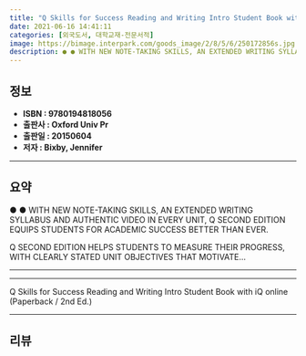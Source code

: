 ```yaml
---
title: "Q Skills for Success Reading and Writing Intro Student Book with iQ online (Paperback / 2nd Ed.)"
date: 2021-06-16 14:41:11
categories: [외국도서, 대학교재-전문서적]
image: https://bimage.interpark.com/goods_image/2/8/5/6/250172856s.jpg
description: ● ● WITH NEW NOTE-TAKING SKILLS, AN EXTENDED WRITING SYLLABUS AND AUTHENTIC VIDEO IN EVERY UNIT, Q SECOND EDITION EQUIPS STUDENTS FOR ACADEMIC SUCCESS BETTER
---
```


## **정보**

- **ISBN : 9780194818056**
- **출판사 : Oxford Univ Pr**
- **출판일 : 20150604**
- **저자 : Bixby, Jennifer**

------



## **요약**

●  ●  WITH NEW NOTE-TAKING SKILLS, AN EXTENDED WRITING SYLLABUS AND AUTHENTIC VIDEO IN EVERY UNIT, Q SECOND EDITION EQUIPS STUDENTS FOR ACADEMIC SUCCESS BETTER THAN EVER.

Q SECOND EDITION HELPS STUDENTS TO MEASURE THEIR PROGRESS, WITH CLEARLY STATED UNIT OBJECTIVES THAT MOTIVATE... 

------



------


Q Skills for Success Reading and Writing Intro Student Book with iQ online (Paperback / 2nd Ed.) 

------


## **리뷰** 

